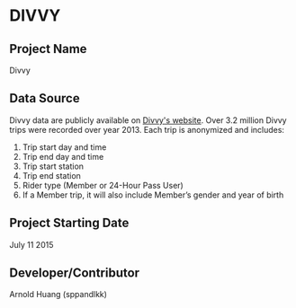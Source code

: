 
# DIVVY


## Project Name
Divvy
## Data Source  
Divvy data are publicly available on [Divvy's website][].
Over 3.2 million Divvy trips were recorded over year 2013.
Each trip is anonymized and includes:

1. Trip start day and time
1. Trip end day and time
1. Trip start station
1. Trip end station
1. Rider type (Member or 24-Hour Pass User)
1. If a Member trip, it will also include Member’s gender and year of birth

## Project Starting Date         
July 11 2015
## Developer/Contributor
Arnold Huang (sppandlkk)



[Divvy's website]: https://www.divvybikes.com/datachallenge
